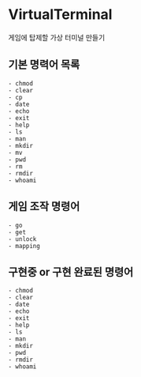 # VirtualTerminal

게임에 탑제할 가상 터미널 만들기

## 기본 명력어 목록

    - chmod
    - clear
    - cp
    - date
    - echo
    - exit
    - help
    - ls
    - man
    - mkdir
    - mv
    - pwd
    - rm
    - rmdir
    - whoami

## 게임 조작 명령어

    - go
    - get
    - unlock
    - mapping

## 구현중 or 구현 완료된 명령어

    - chmod
    - clear
    - date
    - echo
    - exit
    - help
    - ls
    - man
    - mkdir
    - pwd
    - rmdir
    - whoami